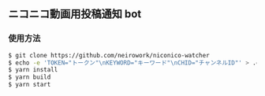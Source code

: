 ## ニコニコ動画用投稿通知 bot

### 使用方法

```bash
$ git clone https://github.com/neirowork/niconico-watcher
$ echo -e 'TOKEN="トークン"\nKEYWORD="キーワード"\nCHID="チャンネルID"' > .env
$ yarn install
$ yarn build
$ yarn start
```
